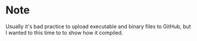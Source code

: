 Note
====
Usually it's bad practice to upload executable and binary files to GitHub, but I wanted to this time to to show how it compiled.
